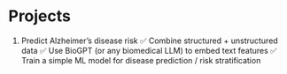 # Projects

1. Predict Alzheimer’s disease risk
✅ Combine structured + unstructured data
✅ Use BioGPT (or any biomedical LLM) to embed text features
✅ Train a simple ML model for disease prediction / risk stratification
